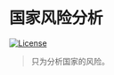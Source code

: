 # 国家风险分析

[![License](https://img.shields.io/github/license/The-Run-Philosophy-Organization/run?style=flat-square)](https://creativecommons.org/licenses/by-sa/4.0/)

>
> 只为分析国家的风险。
